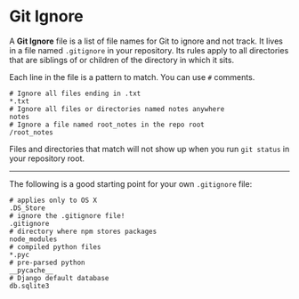 # Git Ignore

A **Git Ignore** file is a list of file names for Git to ignore and not track. It lives in a file named `.gitignore` in your repository. Its rules apply to all directories that are siblings of or children of the directory in which it sits.

Each line in the file is a pattern to match.
You can use `#` comments.

    # Ignore all files ending in .txt
    *.txt
    # Ignore all files or directories named notes anywhere
    notes
    # Ignore a file named root_notes in the repo root
    /root_notes

Files and directories that match will not show up when you run `git status` in your repository root.

------

The following is a good starting point for your own `.gitignore` file:

    # applies only to OS X
    .DS_Store
    # ignore the .gitignore file!
    .gitignore
    # directory where npm stores packages
    node_modules
    # compiled python files
    *.pyc
    # pre-parsed python
    __pycache__
    # Django default database
    db.sqlite3
